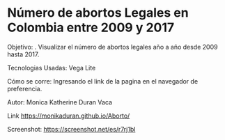 # Número de abortos Legales en Colombia entre 2009 y 2017

Objetivo:
. Visualizar el número de abortos legales año a año desde 2009 hasta 2017.

Tecnologias Usadas:
Vega Lite

Cómo se corre:
Ingresando el link de la pagina en el navegador de preferencia.

Autor: 
Monica Katherine Duran Vaca

Link 
https://monikaduran.github.io/Aborto/

Screenshot:
https://screenshot.net/es/r7rj1bl


